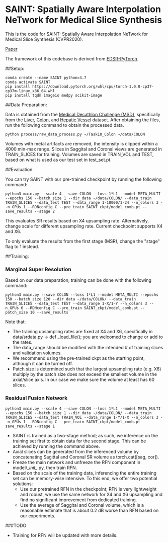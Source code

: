 # SAINT: Spatially Aware Interpolation NeTwork for Medical Slice Synthesis

This is the code for SAINT: Spatially Aware Interpolation NeTwork for Medical Slice Synthesis (CVPR2020). 


[Paper](https://arxiv.org/abs/2001.00704)

The framework of this codebase is derived from [EDSR-PyTorch](https://github.com/sanghyun-son/EDSR-PyTorch).


##Setup:

    conda create --name SAINT python=3.7
    conda activate SAINT
    pip install https://download.pytorch.org/whl/cpu/torch-1.0.0-cp37-cp37m-linux_x86_64.whl
    pip install tqdm imageio medpy scikit-image

##Data Preparation:

Data is obtained from the [Medical Decathlon Challenge (MSD)](http://medicaldecathlon.com/), specifically from the [Liver](https://drive.google.com/file/d/1jyVGUGyxKBXV6_9ivuZapQS8eUJXCIpu/view), [Colon](https://drive.google.com/file/d/1m7tMpE9qEcQGQjL_BdMD-Mvgmc44hG1Y/view), and [Hepatic Vessel](https://drive.google.com/file/d/1qVrpV7vmhIsUxFiH189LmAn0ALbAPrgS/view) dataset. After obtaining the files, run the following command to obtain the processed data. 

    python process/raw_data_process.py ~/Task10_Colon ~/data/COLON

Volumes with metal artifacts are removed, the intensity is clipped within a 4000 min-max range. Slices in Saggital and Coronal views are generated in TRAIN_SLICES for training. Volumes are saved in TRAIN_VOL and TEST, based on what is used as our test set in test_set.pt. 

##Evaluation:

You can try SAINT with our pre-trained checkpoint by running the following command:

    python3 main.py --scale 4 --save COLON --loss 1*L1 --model META_MULTI --epochs 150 --batch_size 1 --dir_data ~/data/COLON/ --data_train TRAIN_SLICES --data_test TEST --data_range 1-10000/1-24 --n_colors 3 --n_GPUs 1 --RDNconfig C --pre_train SAINT_ckpt/model_comb.pt --save_results --stage 2

This evaluates SR results based on X4 upsampling rate. Alternatively, change scale for different upsampling rate. Current checkpoint supports X4 and X6.  

To only evaluate the results from the first stage (MSR), change the "stage" flag to 1 instead. 

##Training:
### Marginal Super Resolution

Based on our data preparation, training can be done with the following command:

    python3 main.py --save COLON --loss 1*L1 --model META_MULTI --epochs 150 --batch_size 120 --dir_data ~/data/COLON/ --data_train TRAIN_SLICES --data_test TEST --data_range 1-X/1-Y --n_colors 3 --n_GPUs 6 --RDNconfig C --pre_train SAINT_ckpt/model_comb.pt --patch_size 10 --save_results

Note that:

* The training upsampling rates are fixed at X4 and X6, specifically in data/srdata.py -> def _load_file(); you are welcomed to change or add to the rates.
* The data_range should be modified with the intended # of training slices and validation volumes. 
* We recommend using the pre-trained ckpt as the starting point, although it can be turned off. 
* Patch size is determined such that the largest upsampling rate (e.g. X6) multiply by the patch size does not exceed the smallest volume in the axial/slice axis. In our case we make sure the volume at least has 60 slices. 

### Residual Fusion Network

    python3 main.py --scale 4 --save COLON --loss 1*L1 --model META_MULTI --epochs 150 --batch_size 1 --dir_data ~/data/COLON/ --data_train TRAIN_SLICES --data_test TRAIN_VOL --data_range 1-Y/1-X --n_colors 3 --n_GPUs 1 --RDNconfig C --pre_train SAINT_ckpt/model_comb.pt --save_results --stage 1
* SAINT is trained as a two-stage method; as such, we inference on the training set first to obtain data for the second stage. This can be achieved by running the command above.
* Axial slices can be generated from the inferenced volume by concatenating Sagittal and Coronal SR volume as torch.cat([sag, cor]).
* Freeze the main network and unfreeze the RFN component in model/\__init\__.py, then train RFN. 
* Based on the scale of the training data, inferencing the entire training set can be memory-wise intensive. To this end, we offer two potential solutions:
  * Use our pretrained RFN in the checkpoint; RFN is very lightweight and robust, we use the same network for X4 and X6 upsampling and find no significant improvement from dedicated training.
  * Use the average of Saggital and Coronal volume, which is a reasonable estimate that is about 0.2 dB worse than RFN based on our experiments. 


###TODO
* Training for RFN will be updated with more details. 










